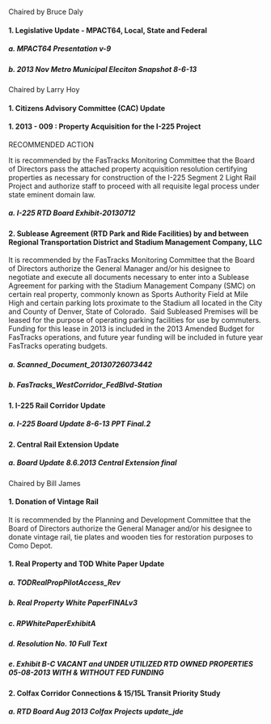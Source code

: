 Chaired by Bruce Daly

#### 1. Legislative Update - MPACT64, Local, State and Federal

##### a. MPACT64 Presentation v-9

##### b. 2013 Nov Metro Municipal Eleciton Snapshot 8-6-13

Chaired by Larry Hoy

#### 1. Citizens Advisory Committee (CAC) Update

#### 1. 2013 - 009 : Property Acquisition for the I-225 Project

RECOMMENDED ACTION

It is recommended by the FasTracks Monitoring Committee that the Board of Directors pass the attached property acquisition resolution certifying properties as necessary for construction of the I-225 Segment 2 Light Rail Project and authorize staff to proceed with all requisite legal process under state eminent domain law.

##### a. I-225 RTD Board Exhibit-20130712

#### 2. Sublease Agreement (RTD Park and Ride Facilities) by and between Regional Transportation District and Stadium Management Company, LLC

It is recommended by the FasTracks Monitoring Committee that the Board of Directors authorize the General Manager and/or his designee to negotiate and execute all documents necessary to enter into a Sublease Agreement for parking with the Stadium Management Company (SMC) on certain real property, commonly known as Sports Authority Field at Mile High and certain parking lots proximate to the Stadium all located in the City and County of Denver, State of Colorado.  Said Subleased Premises will be leased for the purpose of operating parking facilities for use by commuters.  Funding for this lease in 2013 is included in the 2013 Amended Budget for FasTracks operations, and future year funding will be included in future year FasTracks operating budgets.

##### a. Scanned_Document_20130726073442

##### b. FasTracks_WestCorridor_FedBlvd-Station

#### 1. I-225 Rail Corridor Update

##### a. I-225 Board Update 8-6-13 PPT Final.2

#### 2. Central Rail Extension Update

##### a. Board Update 8.6.2013 Central Extension final

Chaired by Bill James

#### 1. Donation of Vintage Rail

It is recommended by the Planning and Development Committee that the Board of Directors authorize the General Manager and/or his designee to donate vintage rail, tie plates and wooden ties for restoration purposes to Como Depot.

#### 1. Real Property and TOD White Paper Update

##### a. TODRealPropPilotAccess_Rev

##### b. Real Property White PaperFINALv3

##### c. RPWhitePaperExhibitA

##### d. Resolution No. 10 Full Text

##### e. Exhibit B-C VACANT and UNDER UTILIZED RTD OWNED PROPERTIES 05-08-2013 WITH & WITHOUT FED FUNDING

#### 2. Colfax Corridor Connections & 15/15L Transit Priority Study

##### a. RTD Board Aug 2013 Colfax Projects update_jde